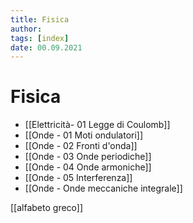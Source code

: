 ```yaml
---
title: Fisica
author:  
tags: [index]
date: 00.09.2021
---
```

# Fisica
- [[Elettricità- 01 Legge di Coulomb]]
- [[Onde - 01 Moti ondulatori]]
- [[Onde - 02 Fronti d'onda]]
- [[Onde - 03  Onde periodiche]]
- [[Onde - 04 Onde armoniche]]
- [[Onde - 05 Interferenza]]
- [[Onde - Onde meccaniche integrale]]

[[alfabeto greco]]